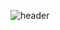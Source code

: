 ![header](https://capsule-render.vercel.app/api?type=venom&color=auto&height=120&section=header&text=Welcome!%20Unggi%20Lee's-nl-Github&fontSize=90)
